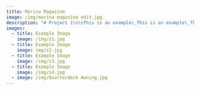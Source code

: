 ```yaml
---
title: Marina Magazine
image: /img/marina magazine edit.jpg
description: "# Project 1\n\nThis is an example\_This is an example\_This is an example\_This is an example\_This is an example\_This is an example\_This is an example\_This is an example\_This is an example\_This is an example\_This is an example\_This is an example\_This is an example"
images:
  - title: Example Image
    image: /img/z1.jpg
  - title: Example Image
    image: img/z2.jpg
  - title: Example Image
    image: /img/z3.jpg
  - title: Example Image
    image: /img/z4.jpg
  - image: /img/Quarterdeck Awning.jpg
---
```









